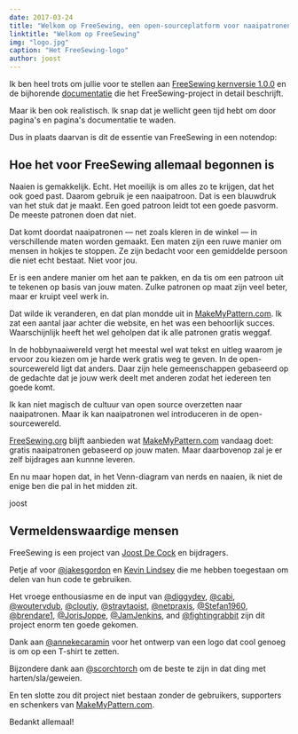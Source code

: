```yaml
---
date: 2017-03-24
title: "Welkom op FreeSewing, een open-sourceplatform voor naaipatronen op maat"
linktitle: "Welkom op FreeSewing"
img: "logo.jpg"
caption: "Het FreeSewing-logo"
author: joost
---
```


Ik ben heel trots om jullie voor te stellen aan [FreeSewing kernversie 1.0.0](https://github.com/freesewing/core) en de bijhorende [documentatie](/docs) die het FreeSewing-project in detail beschrijft.

Maar ik ben ook realistisch. Ik snap dat je wellicht geen tijd hebt om door pagina's en pagina's documentatie te waden.

Dus in plaats daarvan is dit de essentie van FreeSewing in een notendop:

## Hoe het voor FreeSewing allemaal begonnen is
Naaien is gemakkelijk. Echt. Het moeilijk is om alles zo te krijgen, dat het ook goed past. Daarom gebruik je een naaipatroon. Dat is een blauwdruk van het stuk dat je maakt. Een goed patroon leidt tot een goede pasvorm. De meeste patronen doen dat niet.

Dat komt doordat naaipatronen &mdash; net zoals kleren in de winkel &mdash; in verschillende maten worden gemaakt. Een maten zijn een ruwe manier om mensen in hokjes te stoppen. Ze zijn bedacht voor een gemiddelde persoon die niet echt bestaat. Niet voor jou.

Er is een andere manier om het aan te pakken, en da tis om een patroon uit te tekenen op basis van jouw maten. Zulke patronen op maat zijn veel beter, maar er kruipt veel werk in.

Dat wilde ik veranderen, en dat plan mondde uit in [MakeMyPattern.com](https://makemypattern.com/). Ik zat een aantal jaar achter die website, en het was een behoorlijk succes. Waarschijnlijk heeft het wel geholpen dat ik alle patronen gratis weggaf.

In de hobbynaaiwereld vergt het meestal wel wat tekst en uitleg waarom je ervoor zou kiezen om je harde werk gratis weg te geven. In de open-sourcewereld ligt dat anders. Daar zijn hele gemeenschappen gebaseerd op de gedachte dat je jouw werk deelt met anderen zodat het iedereen ten goede komt.

Ik kan niet magisch de cultuur van open source overzetten naar naaipatronen. Maar ik kan naaipatronen wel introduceren in de open-sourcewereld.

[FreeSewing.org](https://freesewing.org/) blijft aanbieden wat [MakeMyPattern.com](https://makemypattern.com/) vandaag doet: gratis naaipatronen gebaseerd op jouw maten. Maar daarbovenop zal je er zelf bijdrages aan kunnne leveren.

En nu maar hopen dat, in het Venn-diagram van nerds en naaien, ik niet de enige ben die pal in het midden zit.

joost

## Vermeldenswaardige mensen
FreeSewing is een project van [Joost De Cock](https://github.com/joostdecock) en bijdragers.

Petje af voor [@jakesgordon](https://github.com/jakesgordon) en [Kevin Lindsey](http://www.kevlindev.com) die me hebben toegestaan om delen van hun code te gebruiken.

Het vroege enthousiasme en de input van [@diggydev](https://github.com/diggydev), [@cabi](https://github.com/cabi), [@woutervdub](https://github.com/woutervdub), [@cloutiy](https://github.com/cloutiy), [@straytaoist](https://github.com/straytaoist), [@netpraxis](https://github.com/netpraxis), [@Stefan1960](https://github.com/Stefan1960), [@brendare1](https://github.com/brendare1), [@JorisJoppe](https://github.com/JorisJoppe), [@JamJenkins](https://github.com/JamJenkins), and [@fightingrabbit](https://github.com/fightingrabbit) zijn dit project enorm ten goede gekomen.

Dank aan [@annekecaramin](https://twitter.com/annekecaramin) voor het ontwerp van een logo dat cool genoeg is om op een T-shirt te zetten.

Bijzondere dank aan [@scorchtorch](https://twitter.com/scorchtorch) om de beste te zijn in dat ding met harten/sla/geweien.

En ten slotte zou dit project niet bestaan zonder de gebruikers, supporters en schenkers van [MakeMyPattern.com](https://makemypattern.com/).

Bedankt allemaal!
